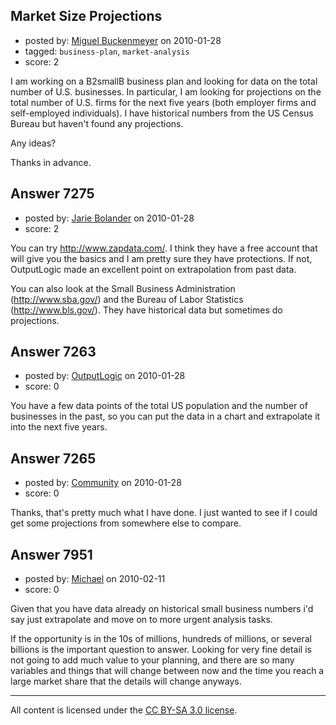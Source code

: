 ## Market Size Projections

- posted by: [Miguel Buckenmeyer](https://stackexchange.com/users/-1/2383-miguel-buckenmeyer) on 2010-01-28
- tagged: `business-plan`, `market-analysis`
- score: 2

I am working on a B2smallB business plan and looking for data on the total number of U.S. businesses. In particular, I am looking for projections on the total number of U.S. firms for the next five years (both employer firms and self-employed individuals). I have historical numbers from the US Census Bureau but haven't found any projections.

Any ideas?

Thanks in advance.


## Answer 7275

- posted by: [Jarie Bolander](https://stackexchange.com/users/-1/585-jarie-bolander) on 2010-01-28
- score: 2

You can try http://www.zapdata.com/. I think they have a free account that will give you the basics and I am pretty sure they have protections. If not, OutputLogic made an excellent point on extrapolation from past data. 

You can also look at the Small Business Administration (http://www.sba.gov/) and the Bureau of Labor Statistics (http://www.bls.gov/). They have historical data but sometimes do projections.


## Answer 7263

- posted by: [OutputLogic](https://stackexchange.com/users/-1/1096-outputlogic) on 2010-01-28
- score: 0

You have a few data points of the total US population and the number of businesses in the past, so you can put the data in a chart and extrapolate it into the next five years.  


## Answer 7265

- posted by: [Community](https://stackexchange.com/users/-1/-1-community) on 2010-01-28
- score: 0

Thanks, that's pretty much what I have done. I just wanted to see if I could get some projections from somewhere else to compare.


## Answer 7951

- posted by: [Michael](https://stackexchange.com/users/-1/329-michael) on 2010-02-11
- score: 0

Given that you have data already on historical small business numbers i'd say just extrapolate and move on to more urgent analysis tasks. 

If the opportunity is in the 10s of millions, hundreds of millions, or several billions is the important question to answer. Looking for very fine detail is not going to add much value to your planning, and there are so many variables and things that will change between now and the time you reach a large market share that the details will change anyways.



---

All content is licensed under the [CC BY-SA 3.0 license](https://creativecommons.org/licenses/by-sa/3.0/).
